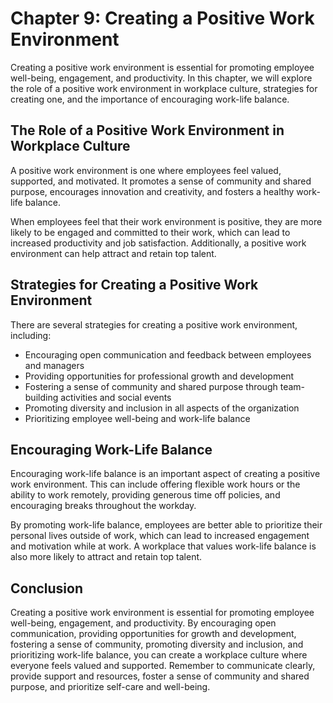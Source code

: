 Chapter 9: Creating a Positive Work Environment
===============================================

Creating a positive work environment is essential for promoting employee well-being, engagement, and productivity. In this chapter, we will explore the role of a positive work environment in workplace culture, strategies for creating one, and the importance of encouraging work-life balance.

The Role of a Positive Work Environment in Workplace Culture
------------------------------------------------------------

A positive work environment is one where employees feel valued, supported, and motivated. It promotes a sense of community and shared purpose, encourages innovation and creativity, and fosters a healthy work-life balance.

When employees feel that their work environment is positive, they are more likely to be engaged and committed to their work, which can lead to increased productivity and job satisfaction. Additionally, a positive work environment can help attract and retain top talent.

Strategies for Creating a Positive Work Environment
---------------------------------------------------

There are several strategies for creating a positive work environment, including:

* Encouraging open communication and feedback between employees and managers
* Providing opportunities for professional growth and development
* Fostering a sense of community and shared purpose through team-building activities and social events
* Promoting diversity and inclusion in all aspects of the organization
* Prioritizing employee well-being and work-life balance

Encouraging Work-Life Balance
-----------------------------

Encouraging work-life balance is an important aspect of creating a positive work environment. This can include offering flexible work hours or the ability to work remotely, providing generous time off policies, and encouraging breaks throughout the workday.

By promoting work-life balance, employees are better able to prioritize their personal lives outside of work, which can lead to increased engagement and motivation while at work. A workplace that values work-life balance is also more likely to attract and retain top talent.

Conclusion
----------

Creating a positive work environment is essential for promoting employee well-being, engagement, and productivity. By encouraging open communication, providing opportunities for growth and development, fostering a sense of community, promoting diversity and inclusion, and prioritizing work-life balance, you can create a workplace culture where everyone feels valued and supported. Remember to communicate clearly, provide support and resources, foster a sense of community and shared purpose, and prioritize self-care and well-being.
